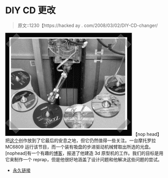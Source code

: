 # DIY CD 更改

> 原文::1230【https://hacked ay . com/2008/03/02/DIY-CD-changer/

![](img/be2bae4b98979ebfff98e2524849d2d4.png)
【nop head】把[这个](http://hydraraptor.blogspot.com/2007/06/day-music-died.html)创作放到了它最后的安息之地，但它仍然值得一些关注。一台摩托罗拉 MC6809 运行该节目，而一个装有吸盘的步进驱动机械臂取出所选的光盘。[nophead]有一个有趣的[博客](http://hydraraptor.blogspot.com/)，报道了他建造 3d 原型机的工作。我们的目标是用它来制作一个 reprap，但是他很好地涵盖了设计问题和他解决这些问题的尝试。

*   [永久链接](http://hydraraptor.blogspot.com/2007/06/day-music-died.html)